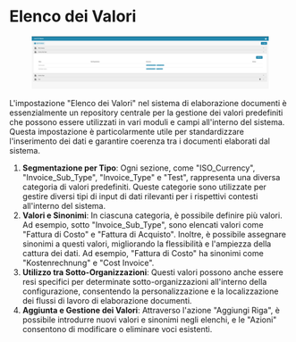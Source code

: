 # Elenco dei Valori

<figure><img src="../../../.gitbook/assets/Bildschirmfoto 2024-05-08 um 11.20.51.png" alt=""><figcaption></figcaption></figure>

L'impostazione "Elenco dei Valori" nel sistema di elaborazione documenti è essenzialmente un repository centrale per la gestione dei valori predefiniti che possono essere utilizzati in vari moduli e campi all'interno del sistema. Questa impostazione è particolarmente utile per standardizzare l'inserimento dei dati e garantire coerenza tra i documenti elaborati dal sistema.




1. **Segmentazione per Tipo**: Ogni sezione, come "ISO\_Currency", "Invoice\_Sub\_Type", "Invoice\_Type" e "Test", rappresenta una diversa categoria di valori predefiniti. Queste categorie sono utilizzate per gestire diversi tipi di input di dati rilevanti per i rispettivi contesti all'interno del sistema.
2. **Valori e Sinonimi**: In ciascuna categoria, è possibile definire più valori. Ad esempio, sotto "Invoice\_Sub\_Type", sono elencati valori come "Fattura di Costo" e "Fattura di Acquisto". Inoltre, è possibile assegnare sinonimi a questi valori, migliorando la flessibilità e l'ampiezza della cattura dei dati. Ad esempio, "Fattura di Costo" ha sinonimi come "Kostenrechnung" e "Cost Invoice".
3. **Utilizzo tra Sotto-Organizzazioni**: Questi valori possono anche essere resi specifici per determinate sotto-organizzazioni all'interno della configurazione, consentendo la personalizzazione e la localizzazione dei flussi di lavoro di elaborazione documenti.
4. **Aggiunta e Gestione dei Valori**: Attraverso l'azione "Aggiungi Riga", è possibile introdurre nuovi valori e sinonimi negli elenchi, e le "Azioni" consentono di modificare o eliminare voci esistenti.
